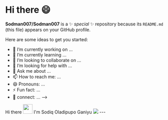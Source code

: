 # Hi there 😄

**Sodman007/Sodman007** is a ✨ _special_ ✨ repository because its `README.md` (this file) appears on your GitHub profile.

Here are some ideas to get you started:

- 🔭 I’m currently working on ...
- 🌱 I’m currently learning ...
- 👯 I’m looking to collaborate on ...
- 🤔 I’m looking for help with ...
- 💬 Ask me about ...
- 📫 How to reach me: ...
- 😄 Pronouns: ...
- ⚡ Fun fact: ... 
- 👯 connect: ...
-->
<div id="badrges">
</div>
Hi there
<img src="https://media.giphy.com/media/hvRJCLFzcasrR4ia7z/giphy.gif" width="30px"/> I'm Sodiq Oladipupo Ganiyu
</h1>
  <a href="https://www.github.com/Sodman007" target="_blank" rel="noreferrer"><img src="https://img.shields.io/github/followers/Sodman007?logo=github&style=for-the-badge&color=ec4899&labelColor=1c1917" /></a>
</div>
---

